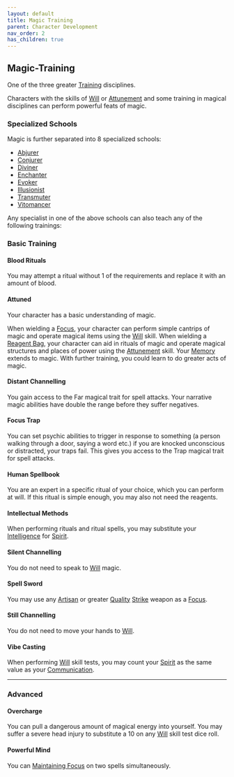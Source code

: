 ```yaml
---
layout: default
title: Magic Training
parent: Character Development
nav_order: 2
has_children: true
---
```

## Magic-Training
One of the three greater [Training](Character-Development#Types%20Of%20Training) disciplines.

Characters with the skills of [Will](Spirit#Will) or [Attunement](Spirit#Attunement) and some training in magical disciplines can perform powerful feats of magic.

### Specialized Schools
Magic is further separated into 8 specialized schools:
* [Abjurer](Abjurer)
* [Conjurer](Conjurer)
* [Diviner](Diviner)
* [Enchanter](Enchanter)
* [Evoker](Evoker)
* [Illusionist](Illusionist)
* [Transmuter](Transmuter)
* [Vitomancer](Vitomancer)

Any specialist in one of the above schools can also teach any of the following trainings:

### Basic Training

#### Blood Rituals
You may attempt a ritual without 1 of the requirements and replace it with an amount of blood.

#### Attuned
Your character has a basic understanding of magic. 

When wielding a [Focus](Example-Gear#Focus), your character can perform simple cantrips of magic and operate magical items using the [Will](Spirit#Will) skill. When wielding a [Reagent Bag](Example-Gear#Reagent%20Bag), your character can aid in rituals of magic and operate magical structures and places of power using the [Attunement](Spirit#Attunement) skill. Your [Memory](Intelligence#Memory) extends to magic. With further training, you could learn to do greater acts of magic.

#### Distant Channelling
You gain access to the Far magical trait for spell attacks. Your narrative magic abilities have double the range before they suffer negatives.

#### Focus Trap
You can set psychic abilities to trigger in response to something (a person walking through a door, saying a word etc.) if you are knocked unconscious or distracted, your traps fail. This gives you access to the Trap magical trait for spell attacks.

#### Human Spellbook
You are an expert in a specific ritual of your choice, which you can perform at will. If this ritual is simple enough, you may also not need the reagents.

#### Intellectual Methods
When performing rituals and ritual spells, you may substitute your [Intelligence](Intelligence) for [Spirit](Spirit).

#### Silent Channelling
You do not need to speak to [Will](Spirit#Will) magic.

#### Spell Sword
You may use any [Artisan](Materials#Artisan) or greater [Quality](Weapons#Quality) [Strike](Strength#Strike) weapon as a [Focus](Example-Gear#Focus).

#### Still Channelling
You do not need to move your hands to [Will](Spirit#Will).

#### Vibe Casting
When performing [Will](Spirit#Will) skill tests, you may count your [Spirit](Spirit) as the same value as your [Communication](Communication).

---
### Advanced

#### Overcharge
You can pull a dangerous amount of magical energy into yourself. You may suffer a severe head injury to substitute a 10 on any [Will](Spirit#Will) skill test dice roll.

#### Powerful Mind
You can [Maintaining Focus](Channel#Maintaining%20Focus) on two spells simultaneously.
